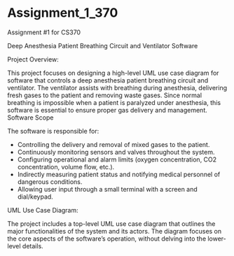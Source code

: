 # Assignment_1_370
Assignment #1 for CS370

Deep Anesthesia Patient Breathing Circuit and Ventilator Software

Project Overview:

This project focuses on designing a high-level UML use case diagram for software that controls a deep anesthesia patient breathing circuit and ventilator. The ventilator assists with breathing during anesthesia, delivering fresh gases to the patient and removing waste gases. Since normal breathing is impossible when a patient is paralyzed under anesthesia, this software is essential to ensure proper gas delivery and management.
Software Scope

The software is responsible for:

- Controlling the delivery and removal of mixed gases to the patient.
- Continuously monitoring sensors and valves throughout the system.
- Configuring operational and alarm limits (oxygen concentration, CO2 concentration, volume flow, etc.).
- Indirectly measuring patient status and notifying medical personnel of dangerous conditions.
- Allowing user input through a small terminal with a screen and dial/keypad.

UML Use Case Diagram:

The project includes a top-level UML use case diagram that outlines the major functionalities of the system and its actors. The diagram focuses on the core aspects of the software’s operation, without delving into the lower-level details.
